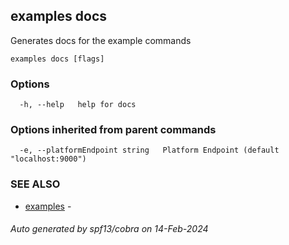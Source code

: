 ## examples docs

Generates docs for the example commands

```
examples docs [flags]
```

### Options

```
  -h, --help   help for docs
```

### Options inherited from parent commands

```
  -e, --platformEndpoint string   Platform Endpoint (default "localhost:9000")
```

### SEE ALSO

* [examples](examples.md)	 - 

###### Auto generated by spf13/cobra on 14-Feb-2024
